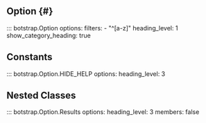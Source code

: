 ## Option {#}

<!-- prettier-ignore -->
::: botstrap.Option
    options:
      filters:
        - "^[a-z]"
      heading_level: 1
      show_category_heading: true

## Constants

<!-- prettier-ignore -->
::: botstrap.Option.HIDE_HELP
    options:
      heading_level: 3

## Nested Classes

<!-- prettier-ignore -->
::: botstrap.Option.Results
    options:
      heading_level: 3
      members: false

<link rel="stylesheet" href="../../stylesheets/nav-code.css" />
